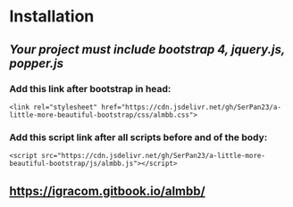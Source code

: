 # Installation

## _Your project must include bootstrap 4, jquery.js, popper.js_

### Add this link after bootstrap in head:

```markup
<link rel="stylesheet" href="https://cdn.jsdelivr.net/gh/SerPan23/a-little-more-beautiful-bootstrap/css/almbb.css">
```

### Add this script link after all scripts before and of the body:

```markup
<script src="https://cdn.jsdelivr.net/gh/SerPan23/a-little-more-beautiful-bootstrap/js/almbb.js"></script>
```

## https://igracom.gitbook.io/almbb/



